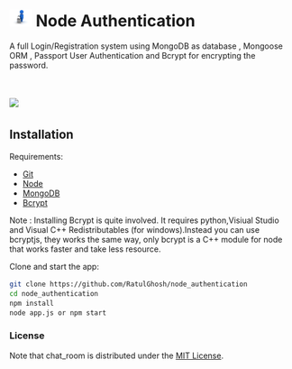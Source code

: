 # <img src="https://raw.githubusercontent.com/RatulGhosh/node_authentication/master/icon.jpeg" width="40" /> Node Authentication

A full Login/Registration system using MongoDB as database , Mongoose ORM , Passport User Authentication and Bcrypt for encrypting the password.

# <img src="https://img.shields.io/badge/license-MIT-blue.svg?style=flat" width="80" />

## Installation

Requirements:

* [Git](http://git-scm.com/book/en/v2/Getting-Started-Installing-Git)
* [Node](nodejs.org)
* [MongoDB](https://www.mongodb.org)
* [Bcrypt](https://www.npmjs.com/package/bcrypt)

Note : Installing Bcrypt is quite involved. It requires python,Visiual Studio and Visual C++ Redistributables (for windows).Instead you can use bcryptjs, they works the same way, only bcrypt is a C++ module for node that works faster and take less resource.


Clone and start the app:

```sh
git clone https://github.com/RatulGhosh/node_authentication
cd node_authentication
npm install
node app.js or npm start
```


### License

Note that chat_room is distributed under the [MIT License](http://opensource.org/licenses/MIT).



